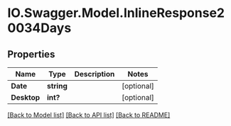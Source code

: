 # IO.Swagger.Model.InlineResponse20034Days
## Properties

Name | Type | Description | Notes
------------ | ------------- | ------------- | -------------
**Date** | **string** |  | [optional] 
**Desktop** | **int?** |  | [optional] 

[[Back to Model list]](../README.md#documentation-for-models) [[Back to API list]](../README.md#documentation-for-api-endpoints) [[Back to README]](../README.md)

